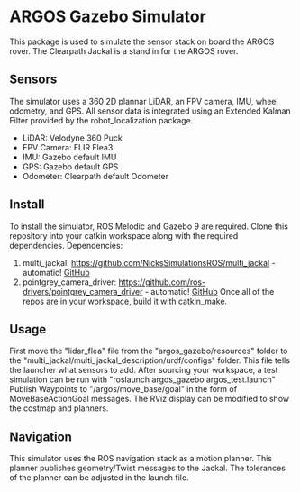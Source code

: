 # ARGOS Gazebo Simulator
This package is used to simulate the sensor stack on board the ARGOS rover. The Clearpath Jackal is a stand in for the ARGOS rover. 
## Sensors
The simulator uses a 360 2D plannar LiDAR, an FPV camera, IMU, wheel odometry, and GPS. All sensor data is integrated using an Extended Kalman Filter provided by the robot_localization package. 
* LiDAR: Velodyne 360 Puck
* FPV Camera: FLIR Flea3
* IMU: Gazebo default IMU
* GPS: Gazebo default GPS
* Odometer: Clearpath default Odometer
## Install
To install the simulator, ROS Melodic and Gazebo 9 are required. Clone this repository into your catkin workspace along with the required dependencies.
Dependencies:
1. multi_jackal: https://github.com/NicksSimulationsROS/multi_jackal - automatic! [GitHub](https://github.com/NicksSimulationsROS/multi_jackal)
2. pointgrey_camera_driver: https://github.com/ros-drivers/pointgrey_camera_driver - automatic! [GitHub](https://github.com/ros-drivers/pointgrey_camera_driver)
Once all of the repos are in your workspace, build it with catkin_make. 
## Usage
First move the "lidar_flea" file from the "argos_gazebo/resources" folder to the "multi_jackal/multi_jackal_description/urdf/configs" folder. This file tells the launcher what sensors to add. 
After sourcing your workspace, a test simulation can be run with "roslaunch argos_gazebo argos_test.launch"
Publish Waypoints to "/argos/move_base/goal" in the form of MoveBaseActionGoal messages. The RViz display can be modified to show the costmap and planners. 
## Navigation
This simulator uses the ROS navigation stack as a motion planner. This planner publishes geometry/Twist messages to the Jackal. The tolerances of the planner can be adjusted in the launch file. 
